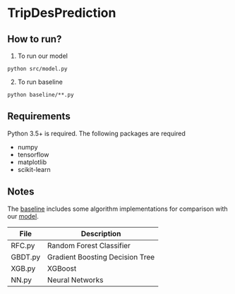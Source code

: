 # TripDesPrediction
## How to run?
1. To run our model

`python src/model.py`

2. To run baseline

`python baseline/**.py`
## Requirements
Python 3.5+ is required. The following packages are required
- numpy
- tensorflow
- matplotlib
- scikit-learn

## Notes
The [baseline](https://github.com/SuperTaory/TripDesPrediction/tree/master/baseline) includes some algorithm implementations for comparison with our 
[model](https://github.com/SuperTaory/TripDesPrediction/tree/master/src).

| File | Description |
| ------------- | ------------- |
| RFC.py | Random Forest Classifier |
| GBDT.py | Gradient Boosting Decision Tree |
| XGB.py | XGBoost |
| NN.py | Neural Networks |
